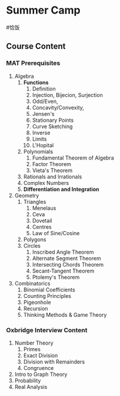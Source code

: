 # Summer Camp
#恰饭
## Course Content
### MAT Prerequisites
1. Algebra
	1. **Functions**
		1. Definition
		2. Injection, Bijecion, Surjection
		3. Odd/Even, 
		4. Concavity/Convexity, 
		5. Jensen's
		6. Stationary Points
		7. Curve Sketching
		8. Inverse
		9. Limits
		10. L'Hopital
	2. Polynomials
		1. Fundamental Theorem of Algebra
		2. Factor Theorem
		3. Vieta's Theorem
	3. Rationals and Irrationals
	4. Complex Numbers
	5. **Differentiation and Integration**
2. Geometry
	1. Triangles
		1. Menelaus
		2. Ceva
		3. Dovetail
		4. Centres
		5. Law of Sine/Cosine
	2. Polygons
	3. Circles
		1. Inscribed Angle Theorem
		2. Alternate Segment Theorem
		3. Intersecting Chords Theorem
		4. Secant-Tangent Theorem
		5. Ptolemy's Theorem
3. Combinatorics
	1. Binomial Coefficients
	2. Counting Principles
	3. Pigeonhole
	4. Recursion
	5. Thinking Methods & Game Theory

### Oxbridge Interview Content
1. Number Theory
	1.  Primes
	2. Exact Division
	3. Division with Remainders
	4. Congruence
2. Intro to Graph Theory
3. Probability
4. Real Analysis